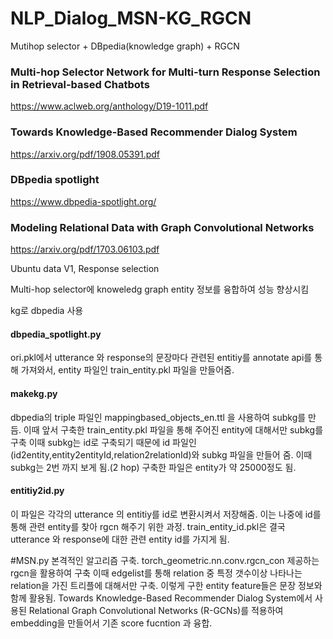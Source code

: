 # NLP_Dialog_MSN-KG_RGCN

Mutihop selector + DBpedia(knowledge graph) + RGCN

### Multi-hop Selector Network for Multi-turn Response Selection in Retrieval-based Chatbots
https://www.aclweb.org/anthology/D19-1011.pdf

### Towards Knowledge-Based Recommender Dialog System
https://arxiv.org/pdf/1908.05391.pdf

### DBpedia spotlight
https://www.dbpedia-spotlight.org/

### Modeling Relational Data with Graph Convolutional Networks
https://arxiv.org/pdf/1703.06103.pdf

Ubuntu data V1, Response selection

Multi-hop selector에 knoweledg graph entity 정보를 융합하여 성능 향상시킴

kg로 dbpedia 사용

#### dbpedia_spotlight.py 
ori.pkl에서 utterance 와 response의 문장마다 관련된 entitiy를 annotate api를 통해 가져와서, entity 파일인 train_entity.pkl 파일을 만들어줌.
#### makekg.py
dbpedia의 triple 파일인 mappingbased_objects_en.ttl 을 사용하여 subkg를 만듬. 이때 앞서 구축한 train_entity.pkl 파일을 통해 주어진 entity에 대해서만 subkg를 구축 이때 subkg는 id로 구축되기 때문에 id 파일인 (id2entity,entity2entityId,relation2relationId)와 subkg 파일을 만들어 줌. 이때 subkg는 2번 까지 보게 됨.(2 hop) 구축한 파일은 entity가 약 25000정도 됨. 
#### entitiy2id.py
이 파일은 각각의 utterance 의 entitiy를 id로 변환시켜서 저장해줌. 이는 나중에 id를 통해 관련 entity를 찾아 rgcn 해주기 위한 과정. train_entity_id.pkl은 결국 utterance 와 response에 대한 관련 entity id를 가지게 됨.

#MSN.py
본격적인 알고리즘 구축. torch_geometric.nn.conv.rgcn_con 제공하는 rgcn을 활용하여 구축 이때 edgelist를 통해 relation 중 특정 갯수이상 나타나는 relation을 가진 트리플에 대해서만 구축.
이렇게 구한 entity feature들은 문장 정보와 함께 활용됨. 
Towards Knowledge-Based Recommender Dialog System에서 사용된 Relational Graph Convolutional Networks (R-GCNs)를 적용하여 embedding을 만들어서 기존 score fucntion 과 융합.
